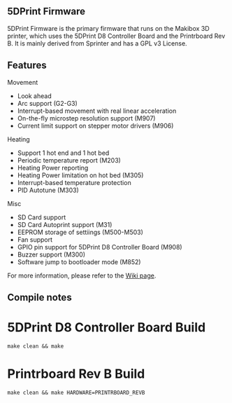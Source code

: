 ## 5DPrint Firmware

5DPrint Firmware is the primary firmware that runs on the Makibox 3D printer, which uses the 5DPrint  D8 Controller Board and the Printrboard Rev B. It is mainly derived from Sprinter and has a GPL v3 License. 

## Features

Movement

* Look ahead 
* Arc support (G2-G3)
* Interrupt-based movement with real linear acceleration
* On-the-fly microstep resolution support (M907)
* Current limit support on stepper motor drivers (M906)

Heating

* Support 1 hot end and 1 hot bed
* Periodic temperature report (M203)
* Heating Power reporting
* Heating Power limitation on hot bed (M305)
* Interrupt-based temperature protection 
* PID Autotune (M303)

Misc

* SD Card support
* SD Card Autoprint support (M31)
* EEPROM storage of settiings (M500-M503)
* Fan support
* GPIO pin support for 5DPrint D8 Controller Board (M908)
* Buzzer support (M300)
* Software jump to bootloader mode (M852)

For more information, please refer to the [Wiki page](https://bitbucket.org/makible/5dprint-firmware/wiki/Home).

## Compile notes

5DPrint D8 Controller Board Build
===================
```
make clean && make
```

Printrboard Rev B Build
===================
```
make clean && make HARDWARE=PRINTRBOARD_REVB
```
